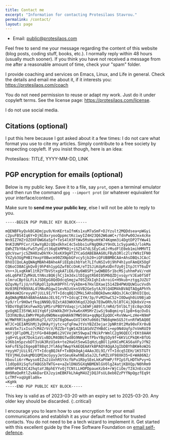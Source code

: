 ```yaml
---
title: Contact me
excerpt: "Information for contacting Protesilaos Stavrou."
permalink: /contact/
layout: page
---
```


- Email: <public@protesilaos.com>

Feel free to send me your message regarding the content of this website
(blog posts, coding stuff, books, etc.).  I normally reply within 48
hours (usually much sooner).  If you think you have not received a
message from me after a reasonable amount of time, check your "spam"
folder.

I provide coaching and services on Emacs, Linux, and Life in general.
Check the details and email me about it, if it interests you:
<https://protesilaos.com/coach>

You do not need permission to reuse or adapt my work.  Just do it under
copyleft terms.  See the license page: <https://protesilaos.com/license>.

I do not use social media.

## Citations (optional)

I put this here because I got asked about it a few times: I do not care
what format you use to cite my articles.  Simply contribute to a free
society by respecting copyleft.  If you insist though, here is an idea:

Protesilaos: _TITLE_, YYYY-MM-DD, LINK

## PGP encryption for emails (optional)

Below is my public key.  Save it to a file, say `prot`, open a terminal
emulator and then run the command `gpg --import prot` (or whatever
equivalent for your interface/context).

Make sure to **send me your public key**, else I will not be able to
reply to you.

```
-----BEGIN PGP PUBLIC KEY BLOCK-----

mQENBFkyQvkBCADmjpu9/KnKErtaIfmKs1xuM7aSmF+DJYzult2MQDdsea+pWGyi
c2puFBS4Iq6Y+DjN18xryooQppmctKciwyIZ4H23Q62W6aWC+/fdnPw0OJex4cKe
Wn9IZ7HZrOZOXFOWG6a5pf+TeS4lH3FtWw5MsHpvHtW74Kqmm3i4DgtDP2TYWw41
9nKIUNPFCvr/CAwYgB2cQQxdkhxC4c5xbbs1uFNgQNkzY9nOL1c5ypaH6J/lokMa
EWhZTbY0AzFw5TyHIzt36qEkMPKOj+iSZ547dLSEyCu6JrMsdFlE0eb1mihMMVTI
gOcVswrjcSZN40zwDkYK+J6xKX9gHTZYCaGdABEBAAG0LFByb3Rlc2lsYW9zIFN0
YXZyb3UgPHB1YmxpY0Bwcm90ZXNpbGFvcy5jb20+iQFUBBMBCAA+AhsDBQsJCAcC
BhUICQoLAgQWAgMBAh4BAheAFiEEpbihbYat7LIfuNSIv0j9hP4h1yoFAmQX5OgF
CQ6oCO8ACgkQv0j9hP4h1ypGZwf8CcOnK/eTISJiKdpRxUDnfUy0jItpJtYT6uDY
Vn++JLxqKkWl1tR2YTbVStxgkATiE6/Oy6W8SPtjwQWBD5r1bcMSjuhhmPaV/reH
o6Lq6PATZyMkULthNszBQ6jhCjIm3dxitDIggtRb0I05M6QZDjvsqyrVJEa0fS0T
slmruCBptGLFLkJSDEpG8QdDdcqSmqjw70SZXkIqhIxkroiG+H9kub+ztggJUZU7
QZqvNyfijU/nfGRpOlIp9uK0PFhlrVykDm+67HxlDXae1514ZB4PWUQUW1ucVvdh
Hz03REFKN9XAL4lMAuRGgw21evN3zUxnSVB2GeSytAJ9lQ4DM4kBVAQTAQgAPhYh
BKW4oW2GreyyH7jUiL9I/YT+IdcqBQJZMkL5AhsDBQkDwmcABQsJCAcCBhUICQoL
AgQWAgMBAh4BAheAAAoJEL9I/YT+IdcqCIYH/3p/FvMIhwC52+I0Dwqh0iU9BjaD
Sy9/rlr9HOwtfkqiNN9D/DZxtA83WHXhKqdJ2Oqk7EOwORh/bl8TC4i3Qk0xVz+m
Y8DoY8gESKsFwwXQ/pMSrsPBOYVdaqcjrLbEWFjA89lt/mRd/5VlbLTjEc8qn3GQ
gvOgNII35YWLkO1Yq6fjGhWXkZHY3vkw6nXM5MrZiwSj9aBqmi+pl1pB+6qcOvDi
lD3hNzBuLEWMrPKp8y0WDNexq6HAkN7MW59Xa+qqNpCEpQOC+RvVWw+LzHe+N9mP
W/MWFRRlkgb8RVKq71/U72GT8gD6wuGVIlKH7u060iTN68qHmSG5JtvnRfW5AQ0E
WTJC+QEIAMShMj3yOKAyYjytc+qfqFmwJtVsYBZd3ejarJpNRt0t2Ma90xFXr0vB
mnAV5x7ixIso7cM4ZrVcV/RZZbrtgW14Z81ASdVZYHBdCi+ep9N4Uqfp7nVmRUI9
W6YjQFlpDMLZjtFG+B48qW6i2VCVejWt59wpaIYNikPrWmlC2g96QECCrEKt8AAH
jq0+VLgsK7Dok1aVivBDLM4OBGTwd8G9NHyWtfPbvYBgSOy9f+6KViCPkQK+BfUG
v36b1mSpzvbDT3sUA3RzU1ek+te2HaGt5ewGIqHzLqBOl1yHXCoMCAS6aXFyJfN2
kmFufE5pI6gepBT88qtJYlA6qfWwpYkAEQEAAYkBPAQYAQgAJgIbDBYhBKW4oW2G
reyyH7jUiL9I/YT+IdcqBQJkF+TxBQkOqAj4AAoJEL9I/YT+Idcq5IEH/1K5TGTt
TEVjM4LOakqMD1QMImcGyyyJetGeu6kwhNEaSaJ2LfeMZLVF98XH35+E+WA86N2/
Hbouli6rrMwyso0IZu2iUxhRSYXcfbPu1RbySEeLkKaPhWP/fPIpSfLHDTkPvy+G
l1dOp8XiSqfufABGSbTWTG+e+aZelDNU5GXqNBMENlGVOlgZ4atjKBXQp/N0hRm9
oR9F4P6IXC42hqtaYJBphEYYvOjTCNtLLHOPDpaueXzb4+rWjCiOe/TZ4JnEcx2U
BH9ReQeRtlZvAkDarEXJzyimEBKFkLhAgM4UZjDQJFsUL8eb0ZzPYfNpQgzfEq9t
LcTMf+xqUg8la8k=
=KgHk
-----END PGP PUBLIC KEY BLOCK-----
```

This key is valid as of 2023-03-20 with an expiry set to 2025-03-20.
Any older key should be discarded.
{:.critical}

I encourage you to learn how to use encryption for your email
communications and establish it as your default method for trusted
contacts.  You do not need to be a tech wizard to implement it.  Get
started with this excellent guide by the Free Software Foundation on
[email self-defence](https://emailselfdefense.fsf.org/en/).

